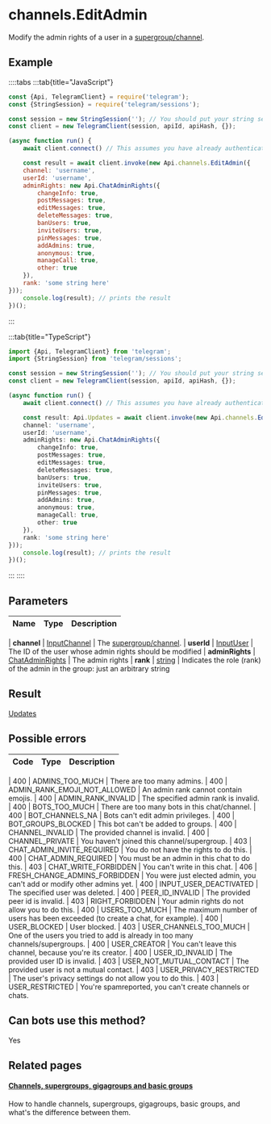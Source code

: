 # channels.EditAdmin

Modify the admin rights of a user in a [supergroup/channel](https://core.telegram.org/api/channel).



## Example

::::tabs
:::tab{title="JavaScript"}
```js
const {Api, TelegramClient} = require('telegram');
const {StringSession} = require('telegram/sessions');

const session = new StringSession(''); // You should put your string session here
const client = new TelegramClient(session, apiId, apiHash, {});

(async function run() {
    await client.connect() // This assumes you have already authenticated with .start()

    const result = await client.invoke(new Api.channels.EditAdmin({
    channel: 'username',
    userId: 'username',
    adminRights: new Api.ChatAdminRights({
        changeInfo: true,
        postMessages: true,
        editMessages: true,
        deleteMessages: true,
        banUsers: true,
        inviteUsers: true,
        pinMessages: true,
        addAdmins: true,
        anonymous: true,
        manageCall: true,
        other: true
    }),
    rank: 'some string here'
}));
    console.log(result); // prints the result
})();
```
:::

:::tab{title="TypeScript"}
```ts
import {Api, TelegramClient} from 'telegram';
import {StringSession} from 'telegram/sessions';

const session = new StringSession(''); // You should put your string session here
const client = new TelegramClient(session, apiId, apiHash, {});

(async function run() {
    await client.connect() // This assumes you have already authenticated with .start()

    const result: Api.Updates = await client.invoke(new Api.channels.EditAdmin({
    channel: 'username',
    userId: 'username',
    adminRights: new Api.ChatAdminRights({
        changeInfo: true,
        postMessages: true,
        editMessages: true,
        deleteMessages: true,
        banUsers: true,
        inviteUsers: true,
        pinMessages: true,
        addAdmins: true,
        anonymous: true,
        manageCall: true,
        other: true
    }),
    rank: 'some string here'
}));
    console.log(result); // prints the result
})();
```
:::
::::



## Parameters

| Name | Type | Description |
| :--: | ---- | ----------- |

| **channel** | [InputChannel](https://core.telegram.org/type/InputChannel) | The [supergroup/channel](https://core.telegram.org/api/channel). 
| **userId** | [InputUser](https://core.telegram.org/type/InputUser) | The ID of the user whose admin rights should be modified 
| **adminRights** | [ChatAdminRights](https://core.telegram.org/type/ChatAdminRights) | The admin rights 
| **rank** | [string](https://core.telegram.org/type/string) | Indicates the role (rank) of the admin in the group: just an arbitrary string 


## Result

[Updates](https://core.telegram.org/type/Updates)



## Possible errors

| Code | Type | Description |
| :--: | ---- | ----------- |

| 400 | ADMINS\_TOO\_MUCH | There are too many admins. 
| 400 | ADMIN\_RANK\_EMOJI\_NOT\_ALLOWED | An admin rank cannot contain emojis. 
| 400 | ADMIN\_RANK\_INVALID | The specified admin rank is invalid. 
| 400 | BOTS\_TOO\_MUCH | There are too many bots in this chat/channel. 
| 400 | BOT\_CHANNELS\_NA | Bots can't edit admin privileges. 
| 400 | BOT\_GROUPS\_BLOCKED | This bot can't be added to groups. 
| 400 | CHANNEL\_INVALID | The provided channel is invalid. 
| 400 | CHANNEL\_PRIVATE | You haven't joined this channel/supergroup. 
| 403 | CHAT\_ADMIN\_INVITE\_REQUIRED | You do not have the rights to do this. 
| 400 | CHAT\_ADMIN\_REQUIRED | You must be an admin in this chat to do this. 
| 403 | CHAT\_WRITE\_FORBIDDEN | You can't write in this chat. 
| 406 | FRESH\_CHANGE\_ADMINS\_FORBIDDEN | You were just elected admin, you can't add or modify other admins yet. 
| 400 | INPUT\_USER\_DEACTIVATED | The specified user was deleted. 
| 400 | PEER\_ID\_INVALID | The provided peer id is invalid. 
| 403 | RIGHT\_FORBIDDEN | Your admin rights do not allow you to do this. 
| 400 | USERS\_TOO\_MUCH | The maximum number of users has been exceeded (to create a chat, for example). 
| 400 | USER\_BLOCKED | User blocked. 
| 403 | USER\_CHANNELS\_TOO\_MUCH | One of the users you tried to add is already in too many channels/supergroups. 
| 400 | USER\_CREATOR | You can't leave this channel, because you're its creator. 
| 400 | USER\_ID\_INVALID | The provided user ID is invalid. 
| 403 | USER\_NOT\_MUTUAL\_CONTACT | The provided user is not a mutual contact. 
| 403 | USER\_PRIVACY\_RESTRICTED | The user's privacy settings do not allow you to do this. 
| 403 | USER\_RESTRICTED | You're spamreported, you can't create channels or chats. 


## Can bots use this method?

Yes

## Related pages

#### [Channels, supergroups, gigagroups and basic groups](https://core.telegram.org/api/channel)

How to handle channels, supergroups, gigagroups, basic groups, and what's the difference between them.




